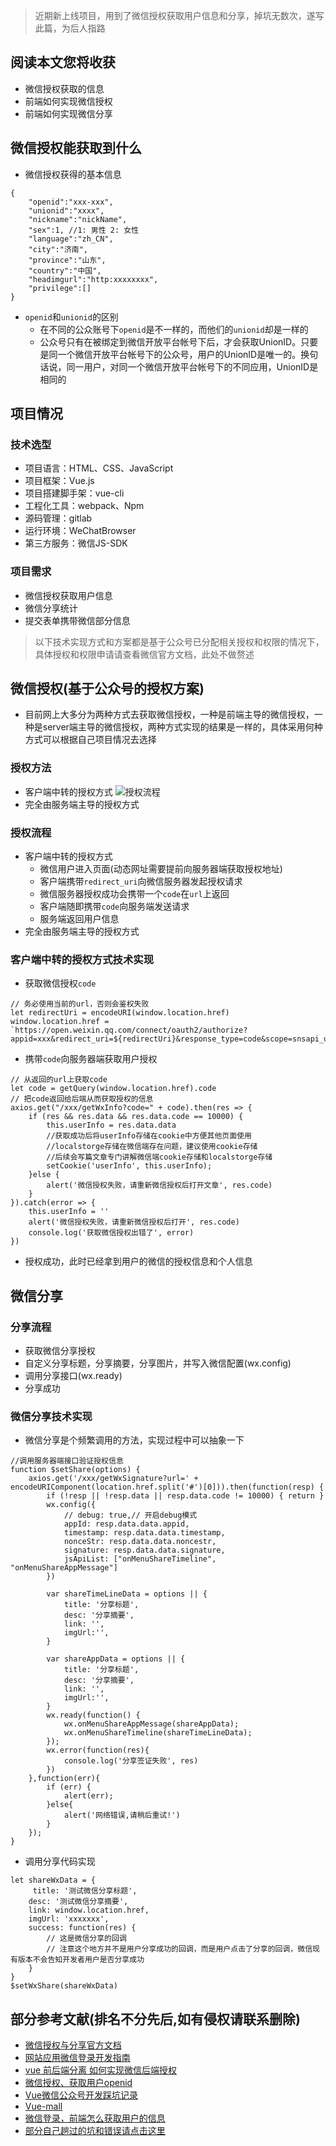 > 近期新上线项目，用到了微信授权获取用户信息和分享，掉坑无数次，遂写此篇，为后人指路

## 阅读本文您将收获
* 微信授权获取的信息
* 前端如何实现微信授权
* 前端如何实现微信分享

## 微信授权能获取到什么
* 微信授权获得的基本信息

```
{
    "openid":"xxx-xxx",
    "unionid":"xxxx",
    "nickname":"nickName",
    "sex":1, //1: 男性 2: 女性
    "language":"zh_CN",
    "city":"济南",
    "province":"山东",
    "country":"中国",
    "headimgurl":"http:xxxxxxxx",
    "privilege":[]
}
```
* `openid`和`unionid`的区别
	* 在不同的公众账号下`openid`是不一样的，而他们的`unionid`却是一样的
	* 公众号只有在被绑定到微信开放平台帐号下后，才会获取UnionID。只要是同一个微信开放平台帐号下的公众号，用户的UnionID是唯一的。换句话说，同一用户，对同一个微信开放平台帐号下的不同应用，UnionID是相同的

## 项目情况
### 技术选型
* 项目语言：HTML、CSS、JavaScript
* 项目框架：Vue.js
* 项目搭建脚手架：vue-cli
* 工程化工具：webpack、Npm
* 源码管理：gitlab
* 运行环境：WeChatBrowser
* 第三方服务：微信JS-SDK

### 项目需求
* 微信授权获取用户信息
* 微信分享统计
* 提交表单携带微信部分信息

> 以下技术实现方式和方案都是基于公众号已分配相关授权和权限的情况下，具体授权和权限申请请查看微信官方文档，此处不做赘述

## 微信授权(基于公众号的授权方案)
* 目前网上大多分为两种方式去获取微信授权，一种是前端主导的微信授权，一种是server端主导的微信授权，两种方式实现的结果是一样的，具体采用何种方式可以根据自己项目情况去选择

### 授权方法
* 客户端中转的授权方式
![授权流程](../images/wechat-auth.jpeg)
* 完全由服务端主导的授权方式

### 授权流程
* 客户端中转的授权方式
	* 微信用户进入页面(动态网址需要提前向服务器端获取授权地址)
	* 客户端携带`redirect_uri`向微信服务器发起授权请求
	* 微信服务器授权成功会携带一个`code`在`url`上返回
	* 客户端随即携带`code`向服务端发送请求
	* 服务端返回用户信息
* 完全由服务端主导的授权方式

### 客户端中转的授权方式技术实现
* 获取微信授权`code`

```
// 务必使用当前的url，否则会鉴权失败
let redirectUri = encodeURI(window.location.href)
window.location.href = `https://open.weixin.qq.com/connect/oauth2/authorize?appid=xxx&redirect_uri=${redirectUri}&response_type=code&scope=snsapi_userinfo&state=123#wechat_redirect`
```
* 携带`code`向服务器端获取用户授权

```
// 从返回的url上获取code
let code = getQuery(window.location.href).code
// 把code返回给后端从而获取授权的信息
axios.get("/xxx/getWxInfo?code=" + code).then(res => {
	if (res && res.data && res.data.code == 10000) {
		this.userInfo = res.data.data
		//获取成功后将userInfo存储在cookie中方便其他页面使用
		//localstorge存储在微信端存在问题，建议使用cookie存储
		//后续会写篇文章专门讲解微信端cookie存储和localstorge存储
		setCookie('userInfo', this.userInfo);
	}else {
		alert('微信授权失败，请重新微信授权后打开文章', res.code)
	}
}).catch(error => {
	this.userInfo = ''
	alert('微信授权失败，请重新微信授权后打开', res.code)
	console.log('获取微信授权出错了', error)
})
```
* 授权成功，此时已经拿到用户的微信的授权信息和个人信息

## 微信分享
### 分享流程
* 获取微信分享授权
* 自定义分享标题，分享摘要，分享图片，并写入微信配置(wx.config)
* 调用分享接口(wx.ready)
* 分享成功

### 微信分享技术实现
* 微信分享是个频繁调用的方法，实现过程中可以抽象一下

```
//调用服务器端接口验证授权信息
function $setShare(options) {
	axios.get('/xxx/getWxSignature?url=' + encodeURIComponent(location.href.split('#')[0])).then(function(resp) {
	    if (!resp || !resp.data || resp.data.code != 10000) { return }
	    wx.config({
	        // debug: true,// 开启debug模式
	        appId: resp.data.data.appid,
	        timestamp: resp.data.data.timestamp,
	        nonceStr: resp.data.data.noncestr,
	        signature: resp.data.data.signature,
	        jsApiList: ["onMenuShareTimeline", "onMenuShareAppMessage"]
	    })

	    var shareTimeLineData = options || {
	        title: '分享标题',
	        desc: '分享摘要',
	        link: '',
	        imgUrl:'',
	    }

	    var shareAppData = options || {
	        title: '分享标题',
	        desc: '分享摘要',
	        link: '',
	        imgUrl:'',
	    }
	    wx.ready(function() {
	        wx.onMenuShareAppMessage(shareAppData);
	        wx.onMenuShareTimeline(shareTimeLineData);
	    });
	    wx.error(function(res){
	        console.log('分享签证失败', res)
	    })
	},function(err){
	    if (err) {
	        alert(err);
	    }else{
	        alert('网络错误,请稍后重试!')
	    }
	});
}
```
* 调用分享代码实现

```
let shareWxData = {
	 title: '测试微信分享标题',
    desc: '测试微信分享摘要',
    link: window.location.href,
    imgUrl: 'xxxxxxx',
    success: function(res) {
    	// 这是微信分享的回调
    	// 注意这个地方并不是用户分享成功的回调，而是用户点击了分享的回调，微信现有版本不会告知开发者用户是否分享成功
    }
}
$setWxShare(shareWxData)
```

## 部分参考文献(排名不分先后,如有侵权请联系删除)
* [微信授权与分享官方文档](https://mp.weixin.qq.com/wiki?t=resource/res_main&id=mp1421141115)
* [网站应用微信登录开发指南](https://open.weixin.qq.com/cgi-bin/showdocument?action=dir_list&t=resource/res_list&verify=1&id=open1419316505&token=&lang=zh_CN)
* [vue 前后端分离 如何实现微信后端授权](https://www.v2ex.com/t/420936)
* [微信授权、获取用户openid](http://www.cnblogs.com/jinzhenzong/p/9035809.html)
* [Vue微信公众号开发踩坑记录](https://segmentfault.com/a/1190000010753247)
* [Vue-mall](https://github.com/qutz/vue-mall)
* [微信登录，前端怎么获取用户的信息](https://segmentfault.com/q/1010000012401356/)
* [部分自己趟过的坑和错误请点击这里](https://github.com/programmer-zhang/front-end/blob/master/profiles/wechat_error.md)